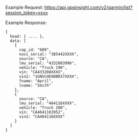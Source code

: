 Example Request: https://api.gpsinsight.com/v2/garmin/list?session_token=xxxx

Example Response:

    {
      head: { .... },
      data: [
        {
          cap_id: "609",
          nuvi_serial: "385442XXXX",
          source: "CA",
          lmu_serial: "4332083996",
          vehicle: "Truck 190",
          vin: "CA433208XXXX",
          vin2: "1GNSCHE00BR37XXXX",
          fname: "April",
          lname: "Smith"
        },
        {
          source: "CA",
          lmu_serial: "464116XXXX",
          vehicle: "Truck 208",
          vin: "CA4641163952",
          vin2: "CA464116XXXX"
        }
      ]
    }
